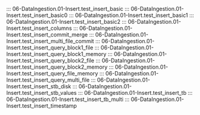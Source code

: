 ::: 06-DataIngestion.01-Insert.test_insert_basic
::: 06-DataIngestion.01-Insert.test_insert_basic0
::: 06-DataIngestion.01-Insert.test_insert_basic1
::: 06-DataIngestion.01-Insert.test_insert_basic2
::: 06-DataIngestion.01-Insert.test_insert_columns
::: 06-DataIngestion.01-Insert.test_insert_commit_merge
::: 06-DataIngestion.01-Insert.test_insert_multi_file_commit
::: 06-DataIngestion.01-Insert.test_insert_query_block1_file
::: 06-DataIngestion.01-Insert.test_insert_query_block1_memory
::: 06-DataIngestion.01-Insert.test_insert_query_block2_file
::: 06-DataIngestion.01-Insert.test_insert_query_block2_memory
::: 06-DataIngestion.01-Insert.test_insert_query_file_memory
::: 06-DataIngestion.01-Insert.test_insert_query_multi_file
::: 06-DataIngestion.01-Insert.test_insert_stb_disk
::: 06-DataIngestion.01-Insert.test_insert_stb_values
::: 06-DataIngestion.01-Insert.test_insert_tb
::: 06-DataIngestion.01-Insert.test_insert_tb_multi
::: 06-DataIngestion.01-Insert.test_insert_timestamp
